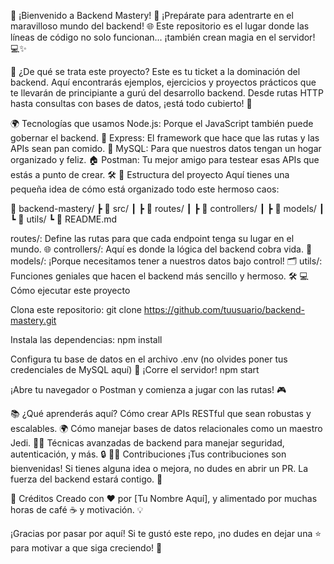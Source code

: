 🎉 ¡Bienvenido a Backend Mastery! 🚀
¡Prepárate para adentrarte en el maravilloso mundo del backend! 🌐 Este repositorio es el lugar donde las líneas de código no solo funcionan... ¡también crean magia en el servidor! 💻✨

🤔 ¿De qué se trata este proyecto?
Este es tu ticket a la dominación del backend. Aquí encontrarás ejemplos, ejercicios y proyectos prácticos que te llevarán de principiante a gurú del desarrollo backend. Desde rutas HTTP hasta consultas con bases de datos, ¡está todo cubierto! 💪

🌍 Tecnologías que usamos
Node.js: Porque el JavaScript también puede gobernar el backend. 🚀
Express: El framework que hace que las rutas y las APIs sean pan comido. 🍞
MySQL: Para que nuestros datos tengan un hogar organizado y feliz. 🏠
Postman: Tu mejor amigo para testear esas APIs que estás a punto de crear. 🛠
📁 Estructura del proyecto
Aquí tienes una pequeña idea de cómo está organizado todo este hermoso caos:

📁 backend-mastery/
 ┣ 📂 src/
 ┃ ┣ 📂 routes/
 ┃ ┣ 📂 controllers/
 ┃ ┣ 📂 models/
 ┃ ┗ 📂 utils/
 ┗ 📄 README.md
 
routes/: Define las rutas para que cada endpoint tenga su lugar en el mundo. 🌐
controllers/: Aquí es donde la lógica del backend cobra vida. 🤖
models/: ¡Porque necesitamos tener a nuestros datos bajo control! 🗂
utils/: Funciones geniales que hacen el backend más sencillo y hermoso. 🛠
💻 Cómo ejecutar este proyecto

Clona este repositorio:
git clone https://github.com/tuusuario/backend-mastery.git

Instala las dependencias:
npm install

Configura tu base de datos en el archivo .env (no olvides poner tus credenciales de MySQL aquí) 📄
¡Corre el servidor!
npm start

¡Abre tu navegador o Postman y comienza a jugar con las rutas! 🎮

📚 ¿Qué aprenderás aquí?
Cómo crear APIs RESTful que sean robustas y escalables. 🌍
Cómo manejar bases de datos relacionales como un maestro Jedi. 🧙‍♂️
Técnicas avanzadas de backend para manejar seguridad, autenticación, y más. 🔒
🦸‍♀️ Contribuciones
¡Tus contribuciones son bienvenidas! Si tienes alguna idea o mejora, no dudes en abrir un PR. La fuerza del backend estará contigo. 💫

🎉 Créditos
Creado con ❤️ por [Tu Nombre Aquí], y alimentado por muchas horas de café ☕ y motivación. 💡

¡Gracias por pasar por aquí! Si te gustó este repo, ¡no dudes en dejar una ⭐ para motivar a que siga creciendo! 🌟

